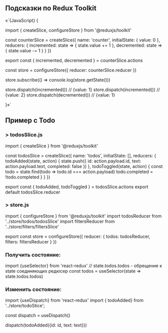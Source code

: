 ## Подсказки по Redux Toolkit

«`{JavaScript} {

import { createSlice, configureStore } from '@reduxjs/toolkit'

const counterSlice = createSlice({
  name: 'counter',
  initialState: {
    value: 0
  },
  reducers: {
    incremented: state => {
      state.value += 1
    },
    decremented: state => {
      state.value -= 1
    }
  }
})

export const { incremented, decremented } = counterSlice.actions

const store = configureStore({
  reducer: counterSlice.reducer
})

store.subscribe(() => console.log(store.getState()))

store.dispatch(incremented())
// {value: 1}
store.dispatch(incremented())
// {value: 2}
store.dispatch(decremented())
// {value: 1}

}«`

## Пример с Todo

### > todosSlice.js

import { createSlice } from '@reduxjs/toolkit'

const todosSlice = createSlice({
  name: 'todos',
  initialState: [],
  reducers: {
    todoAdded(state, action) {
      state.push({
        id: action.payload.id,
        text: action.payload.text,
        completed: false
      })
    },
    todoToggled(state, action) {
      const todo = state.find(todo => todo.id === action.payload)
      todo.completed = !todo.completed
    }
  }
})

export const { todoAdded, todoToggled } = todosSlice.actions
export default todosSlice.reducer

### > store.js

import { configureStore } from '@reduxjs/toolkit'
import todosReducer from '../store/todos/todosSlice'
import filtersReducer from '../store/filters/filtersSlice'

export const store = configureStore({
  reducer: {
    todos: todosReducer,
    filters: filtersReducer
  }
})


### Получить состояние:

import {useSelector} from 'react-redux'
// state.todos.todos - обрещение к state соединяющих редюсер
const todos = useSelector(state => state.todos.todos)

### Изменить состояние:

import {useDispatch} from 'react-redux'
import { todoAdded} from '../store/todoStice';

const dispatch = useDispatch()

dispatch(todoAdded({id: id, text: text}))


